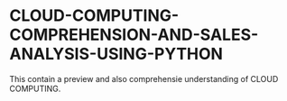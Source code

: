 # CLOUD-COMPUTING-COMPREHENSION-AND-SALES-ANALYSIS-USING-PYTHON
This contain a preview and also comprehensie understanding of CLOUD COMPUTING.
